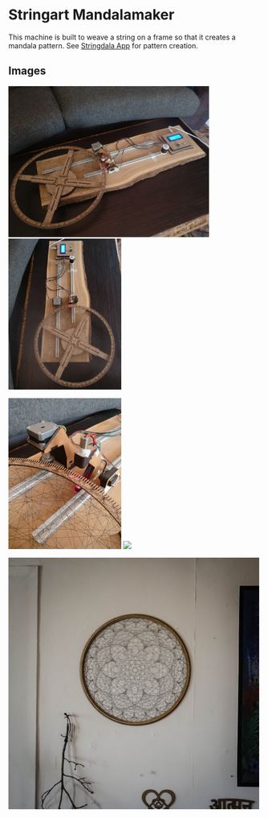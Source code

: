 # Stringart Mandalamaker

 This machine is built to weave a string on a frame so that it creates a mandala pattern.
 See [Stringdala App](https://github.com/compsognathus123/Android-Stringdala/) for pattern creation.

 ## Images
 

<img src="github/mandalamaker%20(2).jpg" height="300">  <img src="github/mandalamaker%20(3).jpg" height="300"> 

<img src="github/mandalamaker%20(1).jpg" height="300">  <img src="github/mandalamaker%20(4).jpg" height="300">

<img src="github/mandala.jpg" width="500">

